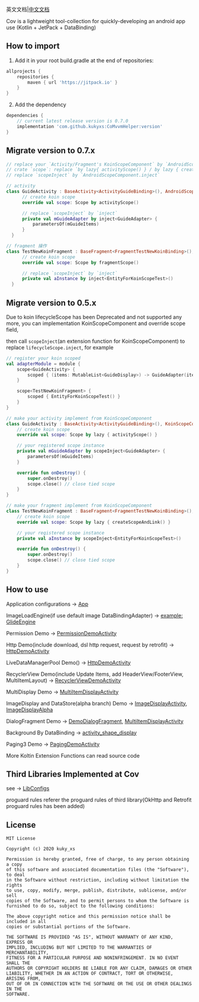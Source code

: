 英文文档|[中文文档](https://github.com/kukyxs/CoMvvmHelper/blob/master/README_CN.md)

Cov is a lightweight tool-collection for quickly-developing an android app use (Kotlin + JetPack + DataBinding)

## How to import 
1. Add it in your root build.gradle at the end of repositories:
```groovy
allprojects {
	repositories {
		maven { url 'https://jitpack.io' }
	}
}
```

2. Add the dependency
```groovy
dependencies {
    // current latest release version is 0.7.0
	implementation 'com.github.kukyxs:CoMvvmHelper:version'
}
```

## Migrate version to 0.7.x

```kotlin
// replace your `Activity/Fragment's KoinScopeComponent` by `AndroidScopeComponent`
// crate `scope`: replace `by lazy{ activityScope() } / by lazy { createScopeAndLink() }` by `by activityScope()/ by fragmentScope()`
// replace `scopeInject` by `AndroidScopeComponent.inject`

// activity
class GuideActivity : BaseActivity<ActivityGuideBinding>(), AndroidScopeComponent {
      // create koin scope
      override val scope: Scope by activityScope()

      // replace `scopeInject` by `inject`
      private val mGuideAdapter by inject<GuideAdapter> {
          parametersOf(mGuideItems)
      }
  }

// fragment 操作
class TestNewKoinFragment : BaseFragment<FragmentTestNewKoinBinding>(), AndroidScopeComponent {
      // create koin scope
      override val scope: Scope by fragmentScope()

      // replace `scopeInject` by `inject`
      private val aInstance by inject<EntityForKoinScopeTest>()
  }
```

## Migrate version to 0.5.x
Due to koin lifecycleScope has been Deprecated and not supported any more, you can implementation KoinScopeComponent and override scope field,

then call `scopeInject`(an extension function for KoinScopeComponent) to replace `lifecycleScope.inject`, for example

```kotlin
// register your koin scoped
val adapterModule = module {
    scope<GuideActivity> {
        scoped { (items: MutableList<GuideDisplay>) -> GuideAdapter(items) }
    }

    scope<TestNewKoinFragment> {
        scoped { EntityForKoinScopeTest() }
    }
}
```

```kotlin
// make your activity implement from KoinScopeComponent
class GuideActivity : BaseActivity<ActivityGuideBinding>(), KoinScopeComponent {
    // create koin scope
    override val scope: Scope by lazy { activityScope() }

    // your registered scope instance
    private val mGuideAdapter by scopeInject<GuideAdapter> {
        parametersOf(mGuideItems)
    }

    override fun onDestroy() {
        super.onDestroy()
        scope.close() // close tied scope
    }
}
```

```kotlin
// make your fragment implement from KoinScopeComponent
class TestNewKoinFragment : BaseFragment<FragmentTestNewKoinBinding>(), KoinScopeComponent {
    // create koin scope
    override val scope: Scope by lazy { createScopeAndLink() }

    // your registered scope instance
    private val aInstance by scopeInject<EntityForKoinScopeTest>()

    override fun onDestroy() {
        super.onDestroy()
        scope.close() // close tied scope
    }
}
```

## How to use
Application configurations -> [App](https://github.com/kukyxs/CoMvvmHelper/blob/master/app/src/main/java/com/kuky/comvvmhelper/App.kt)


ImageLoadEngine(if use default image DataBindingAdapter) -> [example: GlideEngine](https://github.com/kukyxs/CoMvvmHelper/blob/master/app/src/main/java/com/kuky/comvvmhelper/helper/GlideEngine.kt)


Permission Demo -> [PermissionDemoActivity](https://github.com/kukyxs/CoMvvmHelper/blob/master/app/src/main/java/com/kuky/comvvmhelper/ui/activity/PermissionDemoActivity.kt)


Http Demo(include download, dsl http request, request by retrofit<Support Dynamic Base Url>) -> [HttpDemoActivity](https://github.com/kukyxs/CoMvvmHelper/blob/master/app/src/main/java/com/kuky/comvvmhelper/ui/activity/HttpDemoActivity.kt)


LiveDataManagerPool Demo() -> [HttpDemoActivity](https://github.com/kukyxs/CoMvvmHelper/blob/master/app/src/main/java/com/kuky/comvvmhelper/ui/activity/HttpDemoActivity.kt)


RecyclerView Demo(include Update Items, add HeaderView/FooterView, MultiItemLayout) -> [RecyclerViewDemoActivity](https://github.com/kukyxs/CoMvvmHelper/blob/master/app/src/main/java/com/kuky/comvvmhelper/ui/activity/RecyclerViewDemoActivity.kt)


MultiDisplay Demo -> [MultiItemDisplayActivity](https://github.com/kukyxs/CoMvvmHelper/blob/master/app/src/main/java/com/kuky/comvvmhelper/ui/activity/MultiItemDisplayActivity.kt)


ImageDisplay and DataStore(alpha branch) Demo -> [ImageDisplayActivity](https://github.com/kukyxs/CoMvvmHelper/blob/master/app/src/main/java/com/kuky/comvvmhelper/ui/activity/ImageDisplayActivity.kt), [ImageDisplayAlpha](https://github.com/kukyxs/CoMvvmHelper/blob/alpha/app/src/main/java/com/kuky/comvvmhelper/ui/activity/ImageDisplayActivity.kt)


DialogFragment Demo -> [DemoDialogFragment](https://github.com/kukyxs/CoMvvmHelper/blob/master/app/src/main/java/com/kuky/comvvmhelper/ui/DemoDialogFragment.kt), [MultiItemDisplayActivity](https://github.com/kukyxs/CoMvvmHelper/blob/master/app/src/main/java/com/kuky/comvvmhelper/ui/activity/MultiItemDisplayActivity.kt)


Background By DataBinding -> [activity_shape_display](https://github.com/kukyxs/CoMvvmHelper/blob/master/app/src/main/res/layout/activity_shape_display.xml)


Paging3 Demo -> [PagingDemoActivity](https://github.com/kukyxs/CoMvvmHelper/blob/alpha/app/src/main/java/com/kuky/comvvmhelper/ui/activity/PagingDemoActivity.kt)


More Koltin Extension Functions can read source code

## Third Libraries Implemented at Cov
see -> [LibConfigs](https://github.com/kukyxs/CoMvvmHelper/blob/master/configs.gradle)

proguard rules referer the proguard rules of third library(OkHttp and Retrofit proguard rules has been added)

## License
```text
MIT License

Copyright (c) 2020 kuky_xs

Permission is hereby granted, free of charge, to any person obtaining a copy
of this software and associated documentation files (the "Software"), to deal
in the Software without restriction, including without limitation the rights
to use, copy, modify, merge, publish, distribute, sublicense, and/or sell
copies of the Software, and to permit persons to whom the Software is
furnished to do so, subject to the following conditions:

The above copyright notice and this permission notice shall be included in all
copies or substantial portions of the Software.

THE SOFTWARE IS PROVIDED "AS IS", WITHOUT WARRANTY OF ANY KIND, EXPRESS OR
IMPLIED, INCLUDING BUT NOT LIMITED TO THE WARRANTIES OF MERCHANTABILITY,
FITNESS FOR A PARTICULAR PURPOSE AND NONINFRINGEMENT. IN NO EVENT SHALL THE
AUTHORS OR COPYRIGHT HOLDERS BE LIABLE FOR ANY CLAIM, DAMAGES OR OTHER
LIABILITY, WHETHER IN AN ACTION OF CONTRACT, TORT OR OTHERWISE, ARISING FROM,
OUT OF OR IN CONNECTION WITH THE SOFTWARE OR THE USE OR OTHER DEALINGS IN THE
SOFTWARE.
```
